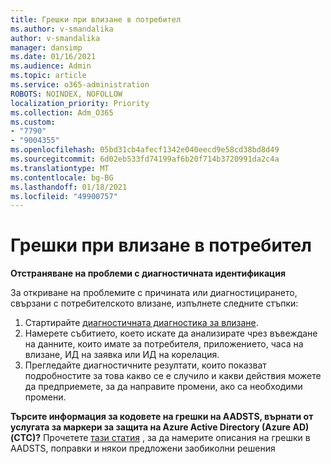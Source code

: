 ```yaml
---
title: Грешки при влизане в потребител
ms.author: v-smandalika
author: v-smandalika
manager: dansimp
ms.date: 01/16/2021
ms.audience: Admin
ms.topic: article
ms.service: o365-administration
ROBOTS: NOINDEX, NOFOLLOW
localization_priority: Priority
ms.collection: Adm_O365
ms.custom:
- "7790"
- "9004355"
ms.openlocfilehash: 05bd31cb4afecf1342e040eecd9e58cd38bd8d49
ms.sourcegitcommit: 6d02eb533fd74199af6b20f714b3720991da2c4a
ms.translationtype: MT
ms.contentlocale: bg-BG
ms.lasthandoff: 01/18/2021
ms.locfileid: "49900757"
---
```

# <a name="user-sign-in-errors"></a>Грешки при влизане в потребител

**Отстраняване на проблеми с диагностичната идентификация**

За откриване на проблемите с причината или диагностицирането, свързани с потребителското влизане, изпълнете следните стъпки:

1. Стартирайте [диагностичната диагностика за влизане](https://ms.portal.azure.com/#blade/Microsoft_AAD_IAM/ActiveDirectoryMenuBlade/diagnose/symptomId/ms_aad_dxp_signin_caDiagnoseAndSolveSummarySymptom).
2. Намерете събитието, което искате да анализирате чрез въвеждане на данните, които имате за потребителя, приложението, часа на влизане, ИД на заявка или ИД на корелация.
3. Прегледайте диагностичните резултати, които показват подробностите за това какво се е случило и какви действия можете да предприемете, за да направите промени, ако са необходими промени.

**Търсите информация за кодовете на грешки на AADSTS, върнати от услугата за маркери за защита на Azure Active Directory (Azure AD) (СТС)?** Прочетете [тази статия](https://docs.microsoft.com/azure/active-directory/develop/reference-aadsts-error-codes) , за да намерите описания на грешки в AADSTS, поправки и някои предложени заобиколни решения